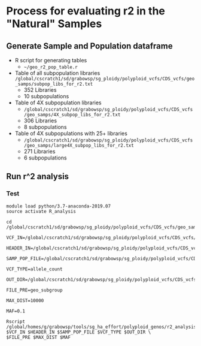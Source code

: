 # Process for evaluating r2 in the "Natural" Samples

## Generate Sample and Population dataframe
* R script for generating tables
  * `~/geo_r2_pop_table.r`
* Table of all subpopulation libraries
  `/global/cscratch1/sd/grabowsp/sg_ploidy/polyploid_vcfs/CDS_vcfs/geo_samps/subpop_libs_for_r2.txt`
  * 352 Libraries
  * 10 subpopulations
* Table of 4X subpopulation libraries
  * `/global/cscratch1/sd/grabowsp/sg_ploidy/polyploid_vcfs/CDS_vcfs/geo_samps/4X_subpop_libs_for_r2.txt`
  * 306 Libraries
  * 8 subpopulations
* Table of 4X subpopulations with 25+ libraries
  * `/global/cscratch1/sd/grabowsp/sg_ploidy/polyploid_vcfs/CDS_vcfs/geo_samps/large4X_subpop_libs_for_r2.txt`
  * 271 Libraries
  * 6 subpopulations

## Run r^2 analysis
### Test
```
module load python/3.7-anaconda-2019.07
source activate R_analysis

cd /global/cscratch1/sd/grabowsp/sg_ploidy/polyploid_vcfs/CDS_vcfs/geo_samps/r2_results

VCF_IN=/global/cscratch1/sd/grabowsp/sg_ploidy/polyploid_vcfs/CDS_vcfs/geo_samps/Chr01K.polyploid.CDS.geosamps.vcf_00

HEADER_IN=/global/cscratch1/sd/grabowsp/sg_ploidy/polyploid_vcfs/CDS_vcfs/geo_samps/CDS.geosamps.vcf.header.txt

SAMP_POP_FILE=/global/cscratch1/sd/grabowsp/sg_ploidy/polyploid_vcfs/CDS_vcfs/geo_samps/subpop_libs_for_r2.txt

VCF_TYPE=allele_count

OUT_DIR=/global/cscratch1/sd/grabowsp/sg_ploidy/polyploid_vcfs/CDS_vcfs/geo_samps/r2_results

FILE_PRE=geo_subgroup

MAX_DIST=10000

MAF=0.1

Rscript /global/homes/g/grabowsp/tools/sg_ha_effort/polyploid_genos/r2_analysis/calc_snp_r2_v2.r $VCF_IN $HEADER_IN $SAMP_POP_FILE $VCF_TYPE $OUT_DIR \
$FILE_PRE $MAX_DIST $MAF

```


